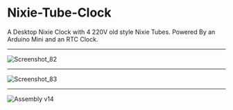 # Nixie-Tube-Clock
A Desktop Nixie Clock with 4 220V old style Nixie Tubes. Powered By an Arduino Mini and an RTC Clock. 

---
![Screenshot_82](https://user-images.githubusercontent.com/71924682/149641832-493be09e-be5c-4036-abf6-ae6f296f6ffc.png)

---

![Screenshot_83](https://user-images.githubusercontent.com/71924682/149641835-bff38d0a-ec37-4958-ba78-cb91b2a42bdb.png)

---

![Assembly v14](https://user-images.githubusercontent.com/71924682/149641837-4872b592-cec9-4e76-a86a-c19e61821c94.png)
